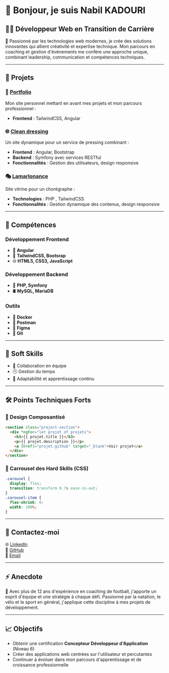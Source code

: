 # 👋 Bonjour, je suis Nabil KADOURI

## 🧑‍💻 **Développeur Web en Transition de Carrière**

🌟 Passionné par les technologies web modernes, je crée des solutions innovantes qui allient créativité et expertise technique. Mon parcours en coaching et gestion d'événements me confère une approche unique, combinant leadership, communication et compétences techniques.

---

## 🚀 **Projets**

### 🌟 [Portfolio](https://nk-dev.fr/)
Mon site personnel mettant en avant mes projets et mon parcours professionnel :
- **Frontend** : TailwindCSS, Angular

### 🌐 [Clean dressing](https://clean-dressing.nk-dev.fr)
Un site dynamique pour un service de pressing combinant :
- **Frontend** : Angular, Bootstrap
- **Backend** : Symfony avec services RESTful
- **Fonctionnalités** : Gestion des utilisateurs, design responsive

### 🎭 [Lamarlonance](https://lamarlonance.nk-dev.fr)
Site vitrine pour un chorégraphe :
- **Technologies** : PHP , TailwindCSS
- **Fonctionnalités** : Gestion dynamique des contenus, design responsive
---

## 🔧 **Compétences**

### **Développement Frontend**
- 🌟 **Angular**
- 🎨 **TailwindCSS, Bootsrap**
- 🌐 **HTML5, CSS3, JavaScript**

### **Développement Backend**
- 🐘 **PHP, Symfony**
- 🛢️ **MySQL, MariaDB**

### **Outils**
- 🐳 **Docker**
- 🧪 **Postman**
- 🎨 **Figma**
- 🔧 **Git**

---

## 🌟 **Soft Skills**

- 🤝 Collaboration en équipe
- 🕒 Gestion du temps
- 🌱 Adaptabilité et apprentissage continu

---

## 🛠️ **Points Techniques Forts**

### 🧩 Design Composantisé
```html
<section class="project-section">
  <div *ngFor="let projet of projets">
    <h3>{{ projet.title }}</h3>
    <p>{{ projet.description }}</p>
    <a [href]="projet.github" target="_blank">Voir projet</a>
  </div>
</section>
```

### 🌟 Carrousel des Hard Skills (CSS)
```css
.carousel {
  display: flex;
  transition: transform 0.7s ease-in-out;
}
.carousel-item {
  flex-shrink: 0;
  width: 100%;
}
```

---

## 📩 **Contactez-moi**

🌐 [LinkedIn](https://www.linkedin.com/in/nabil-kadouri/)  
🐙 [GitHub](https://github.com/NabilKADOURI)  
📧 [Email](mailto:kadourinabil7@gmail.com)  

---

## ⚡ **Anecdote**

👟 Avec plus de 12 ans d'expérience en coaching de football, j'apporte un esprit d'équipe et une stratégie à chaque défi. Passionné par la natation, le vélo et le sport en général, j'applique cette discipline à mes projets de développement.

---

## 📈 **Objectifs**
- Obtenir une certification **Concepteur Développeur d'Application** (Niveau 6)
- Créer des applications web centrées sur l'utilisateur et percutantes
- Continuer à évoluer dans mon parcours d'apprentissage et de croissance professionnelle
